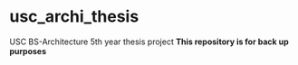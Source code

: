 # usc_archi_thesis
USC BS-Architecture 5th year thesis project
**This repository is for back up purposes**
